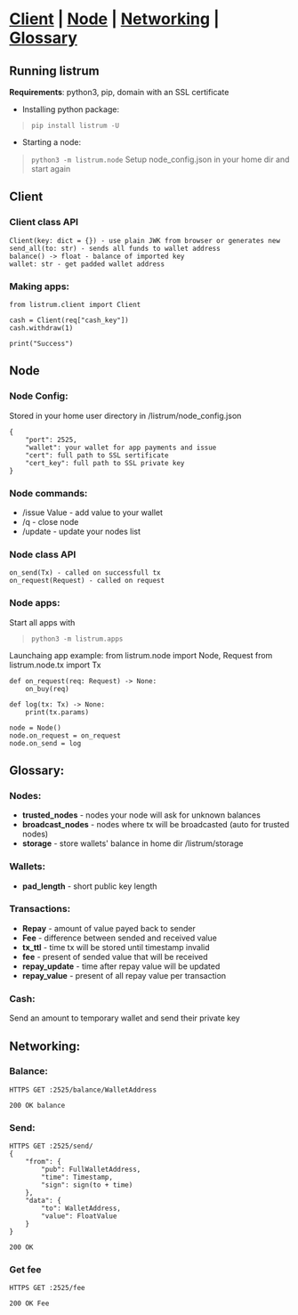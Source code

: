 # [Client](https://github.com/listrum/main#client) | [Node](https://github.com/listrum/main#node) | [Networking](https://github.com/listrum/main#networking) | [Glossary](https://github.com/listrum/main#glossary)
## Running listrum
**Requirements**: python3, pip, domain with an SSL certificate

- Installing python package:
>`pip install listrum -U`

- Starting a node:
>`python3 -m listrum.node`
Setup node_config.json in your home dir and start again

## Client

### Client class API
	Client(key: dict = {}) - use plain JWK from browser or generates new
	send_all(to: str) - sends all funds to wallet address
	balance() -> float - balance of imported key
	wallet: str - get padded wallet address
	
### Making apps:
	from listrum.client import Client

	cash = Client(req["cash_key"])
	cash.withdraw(1)
	
	print("Success")

## Node

### Node Config:

Stored in your home user directory in /listrum/node_config.json

	{
		"port": 2525,
		"wallet": your wallet for app payments and issue
		"cert": full path to SSL sertificate
		"cert_key": full path to SSL private key
	}
	
### Node commands:
- /issue Value - add value to your wallet
- /q - close node
- /update - update your nodes list 

### Node class API
	on_send(Tx) - called on successfull tx
	on_request(Request) - called on request
	
### Node apps:
Start all apps with
> `python3 -m listrum.apps`

Launchaing app example:
	from listrum.node import Node, Request
	from listrum.node.tx import Tx
	
	def on_request(req: Request) -> None:
		on_buy(req)
		
	def log(tx: Tx) -> None:
		print(tx.params)	
	
	node = Node()
	node.on_request = on_request
	node.on_send = log

## Glossary:
### Nodes:
- **trusted_nodes** - nodes your node will ask for unknown balances
- **broadcast_nodes** - nodes where tx will be broadcasted (auto for trusted nodes)
- **storage** - store wallets' balance in home dir /listrum/storage

### Wallets:
- **pad_length** - short public key length

### Transactions:
- **Repay** - amount of value payed back to sender
- **Fee** - difference between sended and received value
- **tx_ttl** - time tx will be stored until timestamp invalid
- **fee** - present of sended value that will be received
- **repay_update** - time after repay value will be updated
- **repay_value** - present of all repay value per transaction 

### Cash:
Send an amount to temporary wallet and send their private key 


## Networking:

### Balance:
	HTTPS GET :2525/balance/WalletAddress
	
	200 OK balance 

### Send:
	HTTPS GET :2525/send/
	{
		"from": {
			"pub": FullWalletAddress,
			"time": Timestamp,
			"sign": sign(to + time)
		},
		"data": {
			"to": WalletAddress,
			"value": FloatValue
		}
	}
	
	200 OK

### Get fee
	HTTPS GET :2525/fee

	200 OK Fee
